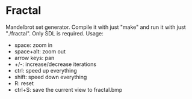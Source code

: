 Fractal
======

Mandelbrot set generator.
Compile it with just "make" and run it with just "./fractal". Only SDL is required.
Usage:
- space: zoom in
- space+alt: zoom out
- arrow keys: pan
- +/-: increase/decrease iterations
- ctrl: speed up everything
- shift: speed down everything
- R: reset
- ctrl+S: save the current view to fractal.bmp
